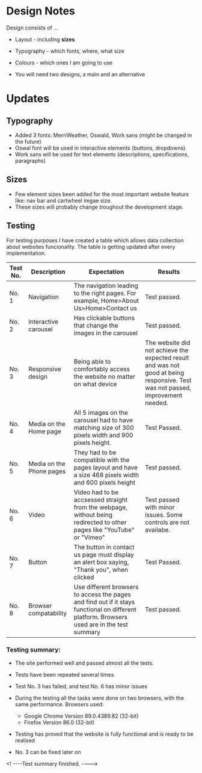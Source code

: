 # Design Notes
Design consists of ...
+ Layout - including __sizes__
+ Typography - which fonts, where, what size
+ Colours - which ones I am going to use


+ You will need two designs, a main and an alternative

# Updates

<h2> Typography </h2>

+ Added 3 fonts: MerriWeather, Oswald, Work sans (might be changed in the future)
+ Oswal font will be used in interactive elements (buttons, dropdowns)
+ Work sans will be used for text elements (descriptions, specifications, paragraphs)

<h2> Sizes </h2>

+ Few element sizes been added for the most important website featurs like: nav bar and cartwheel imgae size.
+ These sizes will probably change troughout the development stage. 

<h2>Testing</h2>

<p> For testing purposes I have created a table which allows data collection about websites funcionality. The table is getting updated after every implementation.

|Test No.       | Description   | Expectation | Results |
|---    |---    |---    |---    |
|No. 1      | Navigation    | The navigation leading to the right pages. For example, Home>About Us>Home>Contact us     | Test passed.      |       
| No. 2     | Interactive carousel     |     Has clickable buttons that change the images in the carousel | Test passed.     |       
| No. 3 | Responsive design     | Being able to comfortably access the website no matter on what device     |   The website did not achieve the expected result and was not good at being responsive. Test was not passed, improvement needed.  | 
| No. 4 | Media on the Home page | All 5 images on the carousel had to have matching size of 300 pixels width and 900 pixels height. | Test Passed.
| No. 5 | Media on the Phone pages| They had to be compatible with the pages layout and have a size 468 pixels width and 600 pixels height | Test passed. |
| No. 6 | Video | Video had to be accsessed straight from the webpage, without being redirected to other pages like "YouTube" or "Vimeo" | Test passed with minor issues. Some controls are not availabe.
| No. 7 | Button | The button in contact us page must display an alert box saying, "Thank you", when clicked| Test Passed.
| No. 8 | Browser compatability | Use different browsers to access the pages and find out if it stays functional on different platform. Browsers used are in the test summary| Test passed.

<h3>Testing summary:</h3>

+ The site performed well and passed almost all the tests.

+ Tests have been repeated several times 

+ Test No. 3 has failed, and test No. 6 has minor issues

+ During the testing all the tasks were done on two browsers, with the same performance. Browsers used:
   
    + Google Chrome Version 89.0.4389.82 (32-bit)
    + Firefox Version 86.0 (32-bit)

+ Testing has proved that the website is fully functional and is ready to be realised

+ No. 3 can be fixed later on

<! ----Test summary finished. ---->
